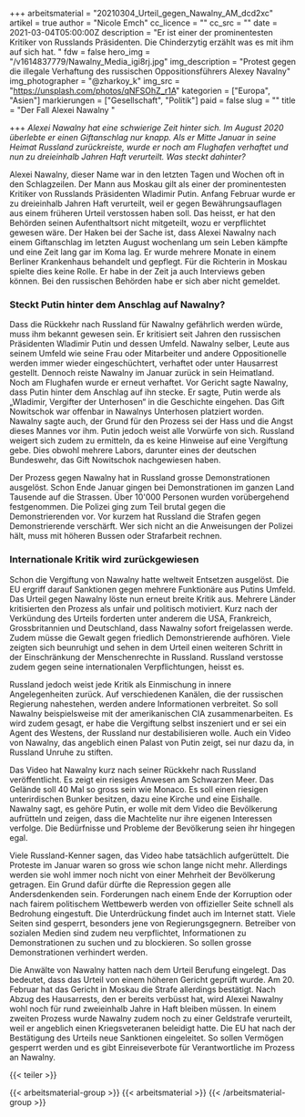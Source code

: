 +++
arbeitsmaterial = "20210304_Urteil_gegen_Nawalny_AM_dcd2xc"
artikel = true
author = "Nicole Emch"
cc_licence = ""
cc_src = ""
date = 2021-03-04T05:00:00Z
description = "Er ist einer der prominentesten Kritiker von Russlands Präsidenten. Die Chinderzytig erzählt was es mit ihm auf sich hat.   "
fdw = false
hero_img = "/v1614837779/Nawalny_Media_igi8rj.jpg"
img_description = "Protest gegen die illegale Verhaftung des russischen Oppositionsführers Alexey Navalny"
img_photographer = "@zharkoy_k"
img_src = "https://unsplash.com/photos/qNFSOhZ_r1A"
kategorien = ["Europa", "Asien"]
markierungen = ["Gesellschaft", "Politik"]
paid = false
slug = ""
title = "Der Fall Alexei Nawalny "

+++
_Alexei Nawalny hat eine schwierige Zeit hinter sich. Im August 2020 überlebte er einen Giftanschlag nur knapp. Als er Mitte Januar in seine Heimat Russland zurückreiste, wurde er noch am Flughafen verhaftet und nun zu dreieinhalb Jahren Haft verurteilt. Was steckt dahinter?_

Alexei Nawalny, dieser Name war in den letzten Tagen und Wochen oft in den Schlagzeilen. Der Mann aus Moskau gilt als einer der prominentesten Kritiker von Russlands Präsidenten Wladimir Putin. Anfang Februar wurde er zu dreieinhalb Jahren Haft verurteilt, weil er gegen Bewährungsauflagen aus einem früheren Urteil verstossen haben soll. Das heisst, er hat den Behörden seinen Aufenthaltsort nicht mitgeteilt, wozu er verpflichtet gewesen wäre. Der Haken bei der Sache ist, dass Alexei Nawalny nach einem Giftanschlag im letzten August wochenlang um sein Leben kämpfte und eine Zeit lang gar im Koma lag. Er wurde mehrere Monate in einem Berliner Krankenhaus behandelt und gepflegt. Für die Richterin in Moskau spielte dies keine Rolle. Er habe in der Zeit ja auch Interviews geben können. Bei den russischen Behörden habe er sich aber nicht gemeldet.

### Steckt Putin hinter dem Anschlag auf Nawalny?

Dass die Rückkehr nach Russland für Nawalny gefährlich werden würde, muss ihm bekannt gewesen sein. Er kritisiert seit Jahren den russischen Präsidenten Wladimir Putin und dessen Umfeld. Nawalny selber, Leute aus seinem Umfeld wie seine Frau oder Mitarbeiter und andere Oppositionelle werden immer wieder eingeschüchtert, verhaftet oder unter Hausarrest gestellt. Dennoch reiste Nawalny im Januar zurück in sein Heimatland. Noch am Flughafen wurde er erneut verhaftet. Vor Gericht sagte Nawalny, dass Putin hinter dem Anschlag auf ihn stecke. Er sagte, Putin werde als „Wladimir, Vergifter der Unterhosen“ in die Geschichte eingehen. Das Gift Nowitschok war offenbar in Nawalnys Unterhosen platziert worden. Nawalny sagte auch, der Grund für den Prozess sei der Hass und die Angst dieses Mannes vor ihm. Putin jedoch weist alle Vorwürfe von sich. Russland weigert sich zudem zu ermitteln, da es keine Hinweise auf eine Vergiftung gebe. Dies obwohl mehrere Labors, darunter eines der deutschen Bundeswehr, das Gift Nowitschok nachgewiesen haben.

Der Prozess gegen Nawalny hat in Russland grosse Demonstrationen ausgelöst. Schon Ende Januar gingen bei Demonstrationen im ganzen Land Tausende auf die Strassen. Über 10'000 Personen wurden vorübergehend festgenommen. Die Polizei ging zum Teil brutal gegen die Demonstrierenden vor. Vor kurzem hat Russland die Strafen gegen Demonstrierende verschärft. Wer sich nicht an die Anweisungen der Polizei hält, muss mit höheren Bussen oder Strafarbeit rechnen.

### Internationale Kritik wird zurückgewiesen

Schon die Vergiftung von Nawalny hatte weltweit Entsetzen ausgelöst. Die EU ergriff darauf Sanktionen gegen mehrere Funktionäre aus Putins Umfeld. Das Urteil gegen Nawalny löste nun erneut breite Kritik aus. Mehrere Länder kritisierten den Prozess als unfair und politisch motiviert. Kurz nach der Verkündung des Urteils forderten unter anderem die USA, Frankreich, Grossbritannien und Deutschland, dass Nawalny sofort freigelassen werde. Zudem müsse die Gewalt gegen friedlich Demonstrierende aufhören. Viele zeigten sich beunruhigt und sehen in dem Urteil einen weiteren Schritt in der Einschränkung der Menschenrechte in Russland. Russland verstosse zudem gegen seine internationalen Verpflichtungen, heisst es.

Russland jedoch weist jede Kritik als Einmischung in innere Angelegenheiten zurück. Auf verschiedenen Kanälen, die der russischen Regierung nahestehen, werden andere Informationen verbreitet. So soll Nawalny beispielsweise mit der amerikanischen CIA zusammenarbeiten. Es wird zudem gesagt, er habe die Vergiftung selbst inszeniert und er sei ein Agent des Westens, der Russland nur destabilisieren wolle. Auch ein Video von Nawalny, das angeblich einen Palast von Putin zeigt, sei nur dazu da, in Russland Unruhe zu stiften.

Das Video hat Nawalny kurz nach seiner Rückkehr nach Russland veröffentlicht. Es zeigt ein riesiges Anwesen am Schwarzen Meer. Das Gelände soll 40 Mal so gross sein wie Monaco. Es soll einen riesigen unterirdischen Bunker besitzen, dazu eine Kirche und eine Eishalle. Nawalny sagt, es gehöre Putin, er wolle mit dem Video die Bevölkerung aufrütteln und zeigen, dass die Machtelite nur ihre eigenen Interessen verfolge. Die Bedürfnisse und Probleme der Bevölkerung seien ihr hingegen egal.

Viele Russland-Kenner sagen, das Video habe tatsächlich aufgerüttelt. Die Proteste im Januar waren so gross wie schon lange nicht mehr. Allerdings werden sie wohl immer noch nicht von einer Mehrheit der Bevölkerung getragen. Ein Grund dafür dürfte die Repression gegen alle Andersdenkenden sein. Forderungen nach einem Ende der Korruption oder nach fairem politischem Wettbewerb werden von offizieller Seite schnell als Bedrohung eingestuft. Die Unterdrückung findet auch im Internet statt. Viele Seiten sind gesperrt, besonders jene von Regierungsgegnern. Betreiber von sozialen Medien sind zudem neu verpflichtet, Informationen zu Demonstrationen zu suchen und zu blockieren. So sollen grosse Demonstrationen verhindert werden.

Die Anwälte von Nawalny hatten nach dem Urteil Berufung eingelegt. Das bedeutet, dass das Urteil von einem höheren Gericht geprüft wurde. Am 20. Februar hat das Gericht in Moskau die Strafe allerdings bestätigt. Nach Abzug des Hausarrests, den er bereits verbüsst hat, wird Alexei Nawalny wohl noch für rund zweieinhalb Jahre in Haft bleiben müssen. In einem zweiten Prozess wurde Nawalny zudem noch zu einer Geldstrafe verurteilt, weil er angeblich einen Kriegsveteranen beleidigt hatte. Die EU hat nach der Bestätigung des Urteils neue Sanktionen eingeleitet. So sollen Vermögen gesperrt werden und es gibt Einreiseverbote für Verantwortliche im Prozess an Nawalny.

{{< teiler >}}

{{< arbeitsmaterial-group >}}
{{< arbeitsmaterial >}}
{{< /arbeitsmaterial-group >}}